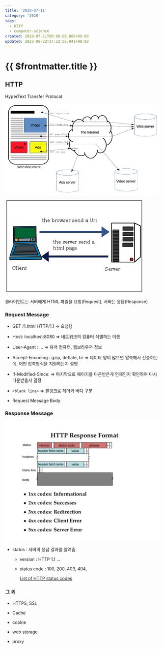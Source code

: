 ```yaml
---
title: '2020-07-11'
category: '2020'
tags:
  - HTTP
  - computer-science
created: 2020-07-11T00:00:00.000+09:00
updated: 2022-08-22T17:22:56.941+09:00
---
```


# {{ $frontmatter.title }}

## HTTP

HyperText Transfer Protocol

![2020-07-11-image-0](./images/2020-07-11-image-0.png)

![2020-07-11-image-1](./images/2020-07-11-image-1.png)

클라이언트는 서버에게 HTML 파일을 요청(Request), 서버는 응답(Response)

### Request Message

- GET /1.html HTTP/1.1 => 요청행

- Host: localhost:8080 => 네트워크의 컴퓨터 식별하는 이름

- User-Agent : ... => 유저 컴퓨터, 웹브라우저 정보

- Accept-Encoding : gzip, deflate, br => 데이터 양이 많으면 압축해서 전송하는데, 어떤 압축방식을 지원하는지 설명

- If-Modified-Since: => 마지막으로 페이지를 다운받은게 언제인지 확인하여 다시 다운받을지 결정

- `<blank line>` => 블랭크로 헤더와 바디 구분

- Request Message Body

### Response Message

![2020-07-11-image-2](./images/2020-07-11-image-2.png)

- status : 서버의 응답 결과를 알려줌.

  - version : HTTP 1.1 ...

  - status code : 100, 200, 403, 404,

    [List of HTTP status codes](https://en.wikipedia.org/wiki/List_of_HTTP_status_codes)

### 그 외

- HTTPS, SSL

- Cache

- cookie

- web storage

- proxy
